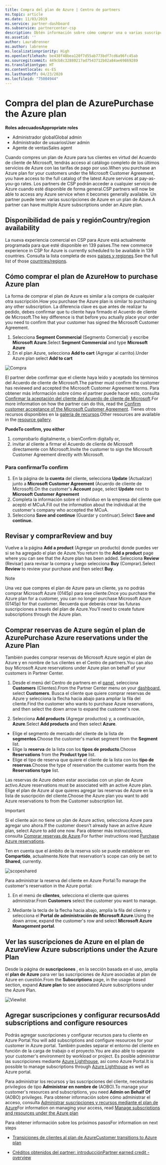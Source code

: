 ```yaml
---
title: Compra del plan de Azure | Centro de partners
ms.topic: article
ms.date: 11/03/2019
ms.service: partner-dashboard
ms.subservice: partnercenter-csp
description: Obtén información sobre cómo comprar una o varias suscripciones y reservas de Azure en un plan de Azure, cómo configurar los recursos, y cómo ver o agregar suscripciones.
ms.assetid: ''
author: LauraBrenner
ms.author: labrenne
ms.localizationpriority: High
ms.openlocfilehash: be438f48bea120f7d55ab773bdf7cd6a96fc45ab
ms.sourcegitcommit: 449cb8c32880217ad7543712b02a84ae69869289
ms.translationtype: HT
ms.contentlocale: es-ES
ms.lasthandoff: 04/23/2020
ms.locfileid: "75004944"
---
```

# <a name="purchase-the-azure-plan"></a><span data-ttu-id="00e78-103">Compra del plan de Azure</span><span class="sxs-lookup"><span data-stu-id="00e78-103">Purchase the Azure plan</span></span>

<span data-ttu-id="00e78-104">**Roles adecuados**</span><span class="sxs-lookup"><span data-stu-id="00e78-104">**Appropriate roles**</span></span>
-   <span data-ttu-id="00e78-105">Administrador global</span><span class="sxs-lookup"><span data-stu-id="00e78-105">Global admin</span></span>
-   <span data-ttu-id="00e78-106">Administrador de usuarios</span><span class="sxs-lookup"><span data-stu-id="00e78-106">User admin</span></span>
-   <span data-ttu-id="00e78-107">Agente de ventas</span><span class="sxs-lookup"><span data-stu-id="00e78-107">Sales agent</span></span>

<span data-ttu-id="00e78-108">Cuando compres un plan de Azure para tus clientes en virtud del Acuerdo de cliente de Microsoft, tendrás acceso al catálogo completo de los últimos servicios de Azure con las tarifas de pago por uso.</span><span class="sxs-lookup"><span data-stu-id="00e78-108">When you purchase an Azure plan for your customers under the Microsoft Customer Agreement, you have access to the full catalog of the latest Azure services at pay-as-you-go rates.</span></span> <span data-ttu-id="00e78-109">Los partners de CSP podrán acceder a cualquier servicio de Azure cuando esté disponible de forma general.</span><span class="sxs-lookup"><span data-stu-id="00e78-109">CSP partners will now be able to access any Azure service when it becomes generally available.</span></span> <span data-ttu-id="00e78-110">Un partner puede tener varias suscripciones de Azure en un plan de Azure.</span><span class="sxs-lookup"><span data-stu-id="00e78-110">A partner can have multiple Azure subscriptions under an Azure plan.</span></span> 

## <a name="countryregion-availability"></a><span data-ttu-id="00e78-111">Disponibilidad de país y región</span><span class="sxs-lookup"><span data-stu-id="00e78-111">Country/region availability</span></span>
<span data-ttu-id="00e78-112">La nueva experiencia comercial en CSP para Azure está actualmente programada para que esté disponible en 139 países.</span><span class="sxs-lookup"><span data-stu-id="00e78-112">The new commerce experience in CSP for Azure is currently scheduled to be available in 139 countries.</span></span> <span data-ttu-id="00e78-113">Consulta la lista completa de esos [países y regiones](https://query.prod.cms.rt.microsoft.com/cms/api/am/binary/RE3QN0x).</span><span class="sxs-lookup"><span data-stu-id="00e78-113">See the full list of those [countries/regions](https://query.prod.cms.rt.microsoft.com/cms/api/am/binary/RE3QN0x).</span></span> 

## <a name="how-to-purchase-azure-plan"></a><span data-ttu-id="00e78-114">Cómo comprar el plan de Azure</span><span class="sxs-lookup"><span data-stu-id="00e78-114">How to purchase Azure plan</span></span>

<span data-ttu-id="00e78-115">La forma de comprar el plan de Azure es similar a la compra de cualquier otra suscripción.</span><span class="sxs-lookup"><span data-stu-id="00e78-115">How you purchase the Azure plan is similar to purchasing any other subscription.</span></span> <span data-ttu-id="00e78-116">La diferencia clave es que antes de realizar tu pedido, debes confirmar que tu cliente haya firmado el Acuerdo de cliente de Microsoft.</span><span class="sxs-lookup"><span data-stu-id="00e78-116">The key difference is that before you actually place your order you need to confirm that your customer has signed the Microsoft Customer Agreement.</span></span>

1. <span data-ttu-id="00e78-117">Selecciona **Segment Commercial** (Segmento Comercial) y escribe **Microsoft Azure**.</span><span class="sxs-lookup"><span data-stu-id="00e78-117">Select **Segment Commercial** and type **Microsoft Azure**</span></span> 
2. <span data-ttu-id="00e78-118">En el plan Azure, selecciona **Add to cart** (Agregar al carrito).</span><span class="sxs-lookup"><span data-stu-id="00e78-118">Under Azure plan select **Add to cart**</span></span>

![Compra](images/azure/Azurepurchase1.png)

<span data-ttu-id="00e78-120">El partner debe confirmar que el cliente haya leído y aceptado los términos del Acuerdo de cliente de Microsoft.</span><span class="sxs-lookup"><span data-stu-id="00e78-120">The partner must confirm the customer has reviewed and accepted the Microsoft Customer Agreement terms.</span></span> <span data-ttu-id="00e78-121">Para obtener más información sobre cómo el partner puede hacer esto, consulta [Confirmar la aceptación del cliente del Acuerdo de cliente de Microsoft](https://docs.microsoft.com/partner-center/confirm-customer-agreement).</span><span class="sxs-lookup"><span data-stu-id="00e78-121">For more information on how the partner can do this, read the [Confirm customer acceptance of the Microsoft Customer Agreement](https://docs.microsoft.com/partner-center/confirm-customer-agreement).</span></span> <span data-ttu-id="00e78-122">Tienes otros recursos disponibles en la [galería de recursos](https://partner.microsoft.com/resources/collection/Microsoft-Customer-Agreement-in-the-CSP-program#/).</span><span class="sxs-lookup"><span data-stu-id="00e78-122">Other resources are available in the [resource gallery](https://partner.microsoft.com/resources/collection/Microsoft-Customer-Agreement-in-the-CSP-program#/).</span></span>

<span data-ttu-id="00e78-123">**Puede**</span><span class="sxs-lookup"><span data-stu-id="00e78-123">**To confirm, you either**</span></span>
1. <span data-ttu-id="00e78-124">comprobarlo digitalmente, o bien</span><span class="sxs-lookup"><span data-stu-id="00e78-124">Confirm digitally or,</span></span>
2. <span data-ttu-id="00e78-125">invitar al cliente a firmar el Acuerdo de cliente de Microsoft directamente con Microsoft.</span><span class="sxs-lookup"><span data-stu-id="00e78-125">Invite the customer to sign the Microsoft Customer Agreement directly with Microsoft.</span></span> 

### <a name="to-confirm"></a><span data-ttu-id="00e78-126">Para confirmar</span><span class="sxs-lookup"><span data-stu-id="00e78-126">To confirm</span></span> 

1. <span data-ttu-id="00e78-127">En la página de la **cuenta** del cliente, selecciona **Update** (Actualizar) junto a **Microsoft Customer Agreement** (Acuerdo de cliente de Microsoft).</span><span class="sxs-lookup"><span data-stu-id="00e78-127">On the customer's **Account** page, select **Update** next to **Microsoft Customer Agreement**</span></span>  
2. <span data-ttu-id="00e78-128">Completa la información sobre el individuo en la empresa del cliente que aceptó el MCuA.</span><span class="sxs-lookup"><span data-stu-id="00e78-128">Fill out the information about the individual at the customer's company who accepted the MCuA.</span></span>
3. <span data-ttu-id="00e78-129">Selecciona **Save and continue** (Guardar y continuar).</span><span class="sxs-lookup"><span data-stu-id="00e78-129">Select **Save and continue.**</span></span>  

## <a name="review-and-buy"></a><span data-ttu-id="00e78-130">Revisar y comprar</span><span class="sxs-lookup"><span data-stu-id="00e78-130">Review and buy</span></span>

<span data-ttu-id="00e78-131">Vuelve a la página **Add a product** (Agregar un producto) donde puedes ver si se ha agregado el plan de Azure.</span><span class="sxs-lookup"><span data-stu-id="00e78-131">You return to the **Add a product** page where you can see that the Azure plan has been added.</span></span> <span data-ttu-id="00e78-132">Selecciona **Review** (Revisar) para revisar la compra y luego selecciona **Buy** (Comprar).</span><span class="sxs-lookup"><span data-stu-id="00e78-132">Select **Review** to review your purchase and then select **Buy**.</span></span> 

>[!Note]
><span data-ttu-id="00e78-133">Una vez que compres el plan de Azure para un cliente, ya no podrás comprar Microsoft Azure (0145p) para ese cliente.</span><span class="sxs-lookup"><span data-stu-id="00e78-133">Once you purchase the Azure plan for a customer, you can no longer purchase Microsoft Azure (0145p) for that customer.</span></span> <span data-ttu-id="00e78-134">Recuerda que deberás crear las futuras suscripciones a través del plan de Azure.</span><span class="sxs-lookup"><span data-stu-id="00e78-134">You'll need to create future subscriptions through the Azure plan.</span></span>

## <a name="purchase-azure-reservations-under-the-azure-plan"></a><span data-ttu-id="00e78-135">Comprar reservas de Azure según el plan de Azure</span><span class="sxs-lookup"><span data-stu-id="00e78-135">Purchase Azure reservations under the Azure Plan</span></span> 
  
<span data-ttu-id="00e78-136">También puedes comprar reservas de Microsoft Azure según el plan de Azure y en nombre de tus clientes en el Centro de partners.</span><span class="sxs-lookup"><span data-stu-id="00e78-136">You can also buy Microsoft Azure reservations under Azure plan on behalf of your customers in Partner Center.</span></span>

1. <span data-ttu-id="00e78-137">Desde el menú del Centro de partners en el [panel](https://partner.microsoft.com/dashboard/), selecciona **Customers** (Clientes).</span><span class="sxs-lookup"><span data-stu-id="00e78-137">From the Partner Center menu on your [dashboard](https://partner.microsoft.com/dashboard/), select **Customers**.</span></span> <span data-ttu-id="00e78-138">Busca el cliente que quiere comprar reservas de Azure y selecciona la flecha hacia abajo para ampliar la fila del cliente.</span><span class="sxs-lookup"><span data-stu-id="00e78-138">Find the customer who wants to purchase Azure reservations, and then select the down arrow to expand the customer's row.</span></span> 

2. <span data-ttu-id="00e78-139">Selecciona **Add products** (Agregar productos) y, a continuación, **Azure**.</span><span class="sxs-lookup"><span data-stu-id="00e78-139">Select **Add products** and then select **Azure**.</span></span> 
- <span data-ttu-id="00e78-140">Elige el segmento de mercado del cliente de la lista de **segmentos**.</span><span class="sxs-lookup"><span data-stu-id="00e78-140">Choose the customer's market segment from the **Segment** list.</span></span> 
- <span data-ttu-id="00e78-141">Elige la **reserva** de la lista con los **tipos de producto**.</span><span class="sxs-lookup"><span data-stu-id="00e78-141">Choose **Reservations** from the **Product type** list.</span></span> 
- <span data-ttu-id="00e78-142">Elige el tipo de reserva que quiere el cliente de la lista con los **tipo de reservas**.</span><span class="sxs-lookup"><span data-stu-id="00e78-142">Choose the type of reservation the customer wants from the **Reservations type** list.</span></span> 

<span data-ttu-id="00e78-143">Las reservas de Azure deben estar asociadas con un plan de Azure activo.</span><span class="sxs-lookup"><span data-stu-id="00e78-143">Azure reservations must be associated with an active Azure plan.</span></span> <span data-ttu-id="00e78-144">Elige el plan de Azure al que quieres agregar las reservas de Azure en la lista de suscripción del cliente.</span><span class="sxs-lookup"><span data-stu-id="00e78-144">Choose the Azure plan you want to add Azure reservations to from the Customer subscription list.</span></span> 

>[!Important] 
><span data-ttu-id="00e78-145">Si el cliente aún no tiene un plan de Azure activo, selecciona Azure para agregar uno ahora.</span><span class="sxs-lookup"><span data-stu-id="00e78-145">If the customer doesn't already have an active Azure plan, select Azure to add one now.</span></span> <span data-ttu-id="00e78-146">Para obtener más instrucciones, consulta [Comprar reservas de Azure](https://docs.microsoft.com/partner-center/azure-reservations-buying#purchase-azure-reservations).</span><span class="sxs-lookup"><span data-stu-id="00e78-146">For further instructions read [Purchase Azure reservations](https://docs.microsoft.com/partner-center/azure-reservations-buying#purchase-azure-reservations).</span></span>

<span data-ttu-id="00e78-147">Ten en cuenta que el ámbito de la reserva solo se puede establecer en **Compartido**, actualmente.</span><span class="sxs-lookup"><span data-stu-id="00e78-147">Note that reservation's scope can only be set to **Shared**, currently.</span></span> 

![scopeshared](images/azure/addprods1.png)

<span data-ttu-id="00e78-149">Para administrar la reserva del cliente en Azure Portal:</span><span class="sxs-lookup"><span data-stu-id="00e78-149">To manage the customer's reservation in the Azure portal:</span></span> 

1. <span data-ttu-id="00e78-150">En el menú de **clientes**, selecciona el cliente que quieres administrar.</span><span class="sxs-lookup"><span data-stu-id="00e78-150">From **Customers** select the customer you want to manage.</span></span> 

2. <span data-ttu-id="00e78-151">Mediante la tecla de la flecha hacia abajo, amplía la fila del cliente y selecciona el **Portal de administración de Microsoft Azure**.</span><span class="sxs-lookup"><span data-stu-id="00e78-151">Using the down arrow, expand the customer's row and select **Microsoft Azure Management portal**.</span></span>  
 
## <a name="view-azure-subscriptions-under-the-azure-plan"></a><span data-ttu-id="00e78-152">Ver las suscripciones de Azure en el plan de Azure</span><span class="sxs-lookup"><span data-stu-id="00e78-152">View Azure subscriptions under the Azure Plan</span></span> 

<span data-ttu-id="00e78-153">Desde la página de **suscripciones** , en la sección basada en el uso, amplía el **plan de Azure** para ver las suscripciones de Azure asociadas al plan de Azure en cuestión.</span><span class="sxs-lookup"><span data-stu-id="00e78-153">From the **Subscriptions** page, in the usage-based section, expand **Azure plan** to see associated Azure subscriptions under the Azure Plan.</span></span>

![Viewlist](images/azure/addprods2.png) 


## <a name="add-subscriptions-and-configure-resources"></a><span data-ttu-id="00e78-155">Agregar suscripciones y configurar recursos</span><span class="sxs-lookup"><span data-stu-id="00e78-155">Add subscriptions and configure resources</span></span>

<span data-ttu-id="00e78-156">Podrás agregar suscripciones y configurar recursos para tu cliente en Azure Portal.</span><span class="sxs-lookup"><span data-stu-id="00e78-156">You will add subscriptions and configure resources for your customer in Azure portal.</span></span> <span data-ttu-id="00e78-157">También puedes separar el entorno del cliente en función de la carga de trabajo o el proyecto.</span><span class="sxs-lookup"><span data-stu-id="00e78-157">You are also able to separate your customer's environment by workload or project.</span></span> <span data-ttu-id="00e78-158">Es posible administrar las suscripciones mediante [Azure Lighthouse](https://azure.microsoft.com/services/azure-lighthouse/), así como Azure Portal.</span><span class="sxs-lookup"><span data-stu-id="00e78-158">It is possible to manage subscriptions through [Azure Lighthouse](https://azure.microsoft.com/services/azure-lighthouse/) as well as Azure portal.</span></span> 

<span data-ttu-id="00e78-159">Para administrar los recursos y las suscripciones del cliente, necesitarás privilegios de tipo **Administrar en nombre de** (AOBO).</span><span class="sxs-lookup"><span data-stu-id="00e78-159">To manage your customer's resources and subscriptions, you need **Admin on Behalf Of** (AOBO) privileges.</span></span> <span data-ttu-id="00e78-160">Para obtener información sobre cómo administrar el acceso, consulta [Administrar suscripciones y recursos mediante el plan de Azure](azure-plan-manage.md)</span><span class="sxs-lookup"><span data-stu-id="00e78-160">For information on managing your access, read [Manage subscriptions and resources under the Azure plan](azure-plan-manage.md)</span></span>

<span data-ttu-id="00e78-161">Para obtener información sobre los próximos pasos</span><span class="sxs-lookup"><span data-stu-id="00e78-161">For information on next steps</span></span>

- [<span data-ttu-id="00e78-162">Transiciones de clientes al plan de Azure</span><span class="sxs-lookup"><span data-stu-id="00e78-162">Customer transitions to Azure plan</span></span>](azure-plan-transition.md)

- [<span data-ttu-id="00e78-163">Créditos obtenidos del partner: introducción</span><span class="sxs-lookup"><span data-stu-id="00e78-163">Partner earned credit - overview</span></span>](partner-earned-credit.md)







            




    

  













    



    
